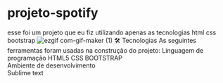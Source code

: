 # projeto-spotify
esse foi um projeto que eu fiz utilizando apenas as tecnologias html css bootstrap
![ezgif com-gif-maker (1)](https://user-images.githubusercontent.com/87415615/170851045-249d28d0-3c70-4925-ba7a-bf82f2ae5842.gif)
🛠 Tecnologias
As seguintes ferramentas foram usadas na construção do projeto:
Linguagem de programação
HTML5 CSS BOOTSTRAP <br>
Ambiente de desenvolvimento<br>
Sublime text

